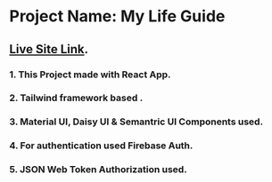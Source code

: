 # Project Name: My Life Guide

## [Live Site Link](https://my-life-guide-c2baa.web.app/).

### 1. This Project made with React App.

### 2. Tailwind framework based .

### 3. Material UI, Daisy UI & Semantric UI Components used.

### 4. For authentication used Firebase Auth.

### 5. JSON Web Token Authorization used.
